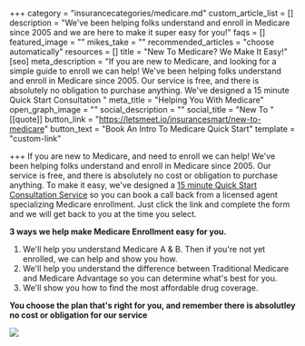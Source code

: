 +++
category = "insurancecategories/medicare.md"
custom_article_list = []
description = "We've been helping folks understand and enroll in Medicare since 2005 and we are here to make it super easy for you!"
faqs = []
featured_image = ""
mikes_take = ""
recommended_articles = "choose automatically"
resources = []
title = "New To Medicare? We Make It Easy!"
[seo]
meta_description = "If you are new to Medicare, and looking for a simple guide to enroll we can help! We've been helping folks understand and enroll in Medicare since 2005. Our service is free, and there is absolutely no obligation to purchase anything. We've designed a 15 minute Quick Start Consultation "
meta_title = "Helping You With Medicare"
open_graph_image = ""
social_description = ""
social_title = "New To "
[[quote]]
button_link = "https://letsmeet.io/insurancesmart/new-to-medicare"
button_text = "Book An Intro To Medicare Quick Start"
template = "custom-link"

+++
If you are new to Medicare, and need to enroll we can help! We've been helping folks understand and enroll in Medicare since 2005. Our service is free, and there is absolutely no cost or obligation to purchase anything. To make it easy, we've designed a [15 minute Quick Start Consultation Service](https://letsmeet.io/insurancesmart/new-to-medicare "New To Medicare Quick Start Consultation") so you can book a call back from a licensed agent specializing Medicare enrollment. Just click the link and complete the form and we will get back to you at the time you select. 

**3 ways we help make Medicare Enrollment easy for you.**

1. We'll help you understand Medicare A & B. Then if you're not yet enrolled, we can help and show you how.
2. We'll help you understand the difference between Traditional Medicare and Medicare Advantage so you can determine what's best for you. 
3. We'll show you how to find the most affordable drug coverage.

**You choose the plan that's right for you, and remember there is absolutley no cost or obligation for our service**

[![](https://res.cloudinary.com/modii/v1612839179/insurancesmart/Medicare_What_s_Covered_App_For_Ipad_mhimfe.jpg)](https://apps.apple.com/us/app/whats-covered/id1444143600 "Understanding Medicare Apple App")